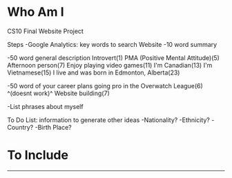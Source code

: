 # Who Am I
CS10 Final Website Project

Steps
-Google Analytics: key words to search Website
  -10 word summary

  -50 word general description
  Introvert(1)
  PMA (Positive Mental Attitude)(5)
  Afternoon person(7)
  Enjoy playing video games(11)
  I'm Canadian(13)
  I'm Vietnamese(15)
  I live and was born in Edmonton, Alberta(23)


  -50 word of your  career plans
  going pro in the Overwatch League(6)
  ^(doesnt work)^ Website building(7)

  -List phrases about myself

  To Do List: information to generate other ideas
     -Nationality?
     -Ethnicity?
     -Country?
     -Birth Place?


# To Include







---
